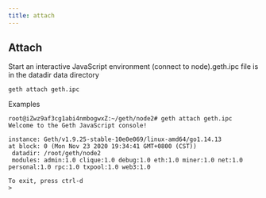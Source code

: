 ```yaml
---
title: attach
---
```


## Attach

Start an interactive JavaScript environment (connect to node).geth.ipc file is in the datadir data directory

```shell script
geth attach geth.ipc
```

Examples

```shell script
root@iZwz9af3cg1abi4nmbogwxZ:~/geth/node2# geth attach geth.ipc
Welcome to the Geth JavaScript console!

instance: Geth/v1.9.25-stable-10e0e069/linux-amd64/go1.14.13
at block: 0 (Mon Nov 23 2020 19:34:41 GMT+0800 (CST))
 datadir: /root/geth/node2
 modules: admin:1.0 clique:1.0 debug:1.0 eth:1.0 miner:1.0 net:1.0 personal:1.0 rpc:1.0 txpool:1.0 web3:1.0

To exit, press ctrl-d
>
```
